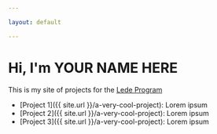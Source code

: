 ```yaml
---

layout: default

---
```


# Hi, I'm YOUR NAME HERE

This is my site of projects for the [Lede Program](http://ledeprogram.com)

* [Project 1]({{ site.url }}/a-very-cool-project): Lorem ipsum
* [Project 2]({{ site.url }}/a-very-cool-project): Lorem ipsum
* [Project 3]({{ site.url }}/a-very-cool-project): Lorem ipsum